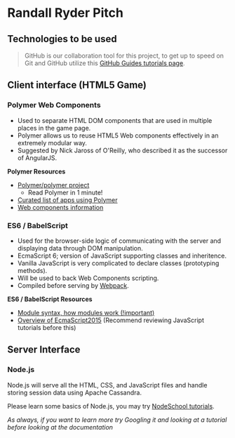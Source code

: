 # Randall Ryder Pitch

## Technologies to be used

> GitHub is our collaboration tool for this project, to get up to speed on
Git and GitHub utilize this [GitHub Guides tutorials page](https://guides.github.com/).

## Client interface (HTML5 Game)

### Polymer Web Components

 * Used to separate HTML DOM components that are used in multiple places in
the game page.
 * Polymer allows us to reuse HTML5 Web components effectively in an extremely
modular way.
 * Suggested by Nick Jaross of O'Reilly, who described it as the successor of
AngularJS.

**Polymer Resources**

 * [Polymer/polymer project](https://github.com/Polymer/polymer)
   * Read Polymer in 1 minute!
 * [Curated list of apps using Polymer](http://builtwithpolymer.org/)
 * [Web components information](http://webcomponents.org/)


### ES6 / BabelScript

 * Used for the browser-side logic of communicating with the server and
displaying data through DOM manipulation.
 * EcmaScript 6; version of JavaScript supporting classes and inheritence.
 * Vanilla JavaScript is very complicated to declare classes (prototyping
methods).
 * Will be used to back Web Components scripting.
 * Compiled before serving by [Webpack](https://webpack.github.io/docs/).

**ES6 / BabelScript Resources**

 * [Module syntax, how modules work (!important)](http://www.2ality.com/2014/09/es6-modules-final.html)
 * [Overview of EcmaScript2015](https://babeljs.io/docs/learn-es2015/)
(Recommend reviewing JavaScript tutorials before this)

## Server Interface

### Node.js

Node.js will serve all the HTML, CSS, and JavaScript files and handle storing
session data using Apache Cassandra.

Please learn some basics of Node.js, you may try [NodeSchool tutorials](http://nodeschool.io/#workshoppers).


*As always, if you want to learn more try Googling it and looking at a tutorial
before looking at the documentation*
